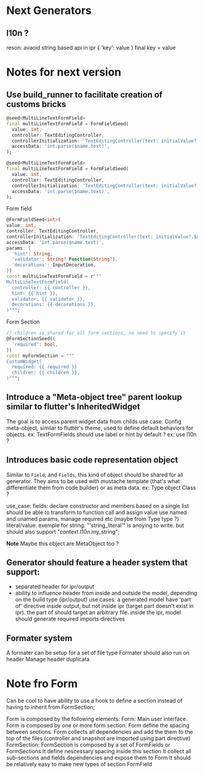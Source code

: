 # Next Generators

## l10n ?
reson: avaoid string based api in ipr
{
  'key': value
}
final key = value

# Notes for next version

## Use build_runner to facilitate creation of customs bricks


```dart
@seed<MultiLineTextFormField>
final multiLineTextFormField = FormFieldSeed(
  value: int,
  controller: TextEditingController,
  controllerInitialization: 'TextEditingController(text: initialValue?.$name.toString(),)',
  accessData: 'int.parse($name.text)',
);
```

```dart
@seed<MultiLineTextFormField>
final multiLineTextFormField = FormFieldSeed(
  value: int,
  controller: TextEditingController,
  controllerInitialization: 'TextEditingController(text: initialValue?.$name.toString(),)',
  accessData: 'int.parse($name.text)',
);
```

Form field
```dart
@FormFieldSeed<int>(
value: int,
controller: TextEditingController,
controllerInitialization: 'TextEditingController(text: initialValue?.$name.toString(),)',
accessData: 'int.parse($name.text)',
params: {
  'hint': String,
  'validator': String? Function(String?),
  'decorations': InputDecoration,
})
const multiLineTextFormField = r"""
MultiLineTextFormField(
  controller: {{ controller }},
  hint: {{ hint }},
  validator: {{ validator }},
  decorations: {{ decorations }},
)""";
```

Form Section
```dart
// children is shared for all form sections, no need to specify it
@FormSectionSeed({
  'required': bool,
})
const myFormSection = """
CustomWidget(
  required: {{ required }}
  children: {{ children }},
)""";
```

## Introduce a "Meta-object tree" parent lookup similar to flutter's InheritedWidget
The goal is to access parent widget data from childs
use case:
  Config meta-object, similar to flutter's theme, used to define default behaviors for objects.
  ex: TextFormFields should use label or hint by default ?
  ex: use l10n ?

## Introduces basic code representation object
Similar to `Field`, and `Fields`, this kind of object should be shared for all generator.
They aims to be used with mustache template (that's what differentiate them from code builder) or as meta data.
ex:
  Type object
  Class ?

use_case:
  fields:
    declare constructor and members based on a single list
    should be able to transform to function call and assign value
    use named and unamed params,
    manage required etc (maybe from Type type ?)
  literal/value:
    exemple for string: "'string_literal'" is anoying to write. but should also support "context.l10n.my_string";

**Note**
Maybe this object are MetaObject too ?

## Generator should feature a header system that support:
  - separated header for ipr/output
  - ability to influence header from inside and outside the model, depending on the build type (ipr/output)
use cases:
a generated model have 'part of' directive inside output, but not inside ipr (target part doesn't exist in ipr).
the part of should target an arbitrary file.
inside the ipr, model should generate required imports directives

## Formater system
A formater can be setup for a set of file type
Formater should also run on header
Manage header duplicata

# Note fro Form
Can be cool to have ability to use a hook to define a section instead of having to inherit from FormSection;

Form is composed by the following elements:
  Form:
    Main user interface.
    Form is composed by one or more form section.
    Form define the spacing between sections.
    Form collects all dependencies and add the them to the top of the files (controller and snapshot are imported using part directive)
  FormSection:
    FormSection is composed by a set of FormFields or FormSections
    It define nescessary spacing inside this section
    It collect all sub-sections and fields dependencies and expose them to Form
    It should be relatively easy to make new types of section
  FormField